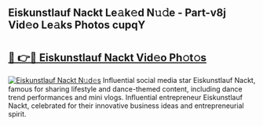 ## Eiskunstlauf Nackt Le𝚊k𝚎d N𝚞𝚍e - Part-v8j Vid𝚎o Le𝚊ks Photos cupqY

# <h2><a href="http://fb50jbc.evod.top/?m=Eiskunstlauf+Nackt">🔗 👉🔴 Eiskunstlauf Nackt Vid𝚎o Ph𝚘t𝚘s</a></h2>

[![Eiskunstlauf Nackt N𝚞d𝚎s](https://i.imgur.com/8V9OHl7.gif)](http://fb50jbc.evod.top/?m=Eiskunstlauf+Nackt)
Influential social media star Eiskunstlauf Nackt, famous for sharing lifestyle and dance-themed content, including dance trend performances and mini vlogs. Influential entrepreneur Eiskunstlauf Nackt, celebrated for their innovative business ideas and entrepreneurial spirit. 

